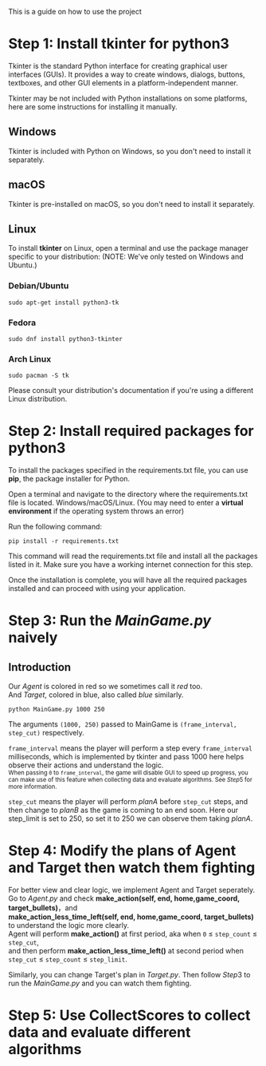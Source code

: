 This is a guide on how to use the project
# Step 1: Install tkinter for python3
Tkinter is the standard Python interface for creating graphical user interfaces (GUIs). It provides a way to create windows, dialogs, buttons, textboxes, and other GUI elements in a platform-independent manner. 

Tkinter may be not included with Python installations on some platforms, here are some instructions for
installing it manually.

## Windows

Tkinter is included with Python on Windows, so you don't need to install it separately.

## macOS

Tkinter is pre-installed on macOS, so you don't need to install it separately.

## Linux

To install **tkinter** on Linux, open a terminal and use the package manager specific to your distribution:
(NOTE: We've only tested on Windows and Ubuntu.)
### Debian/Ubuntu
```shell
sudo apt-get install python3-tk
```
### Fedora
```shell
sudo dnf install python3-tkinter
```
### Arch Linux
```shell
sudo pacman -S tk
```
Please consult your distribution's documentation if you're using a different Linux distribution.

# Step 2: Install required packages for python3

To install the packages specified in the requirements.txt file, you can use **pip**, the package installer for Python.

Open a terminal and navigate to the directory where the requirements.txt file is located.
Windows/macOS/Linux.
(You may need to enter a **virtual environment** if the operating system throws an error)

Run the following command:
```shell
pip install -r requirements.txt
```
This command will read the requirements.txt file and install all the packages listed in it. Make sure you have a working internet connection for this step.

Once the installation is complete, you will have all the required packages installed and can proceed with using your application.

# Step 3: Run the *MainGame.py* naively

## Introduction
Our *Agent* is colored in red so we sometimes call it *red* too.  
And *Target*, colored in blue, also called *blue* similarly. 
```shell
python MainGame.py 1000 250
```
The arguments `(1000, 250)` passed to MainGame is `(frame_interval, step_cut)` respectively.

`frame_interval` means the  player will perform a step every `frame_interval` milliseconds, which is implemented by tkinter and pass 1000 here helps observe their actions and understand the logic.  
<sub>
When passing `0` to `frame_interval`, the game will disable GUI to speed up progress, you can make use of this feature when collecting data and evaluate algorithms. See $Step5$ for more information.</sub>

`step_cut` means the  player will perform $planA$ before `step_cut` steps, and then change to $planB$ as the game is coming to an end soon.
Here our step_limit is set to 250, so set it to 250 we can observe them taking $planA$.

# Step 4: Modify the plans of Agent and Target then watch them fighting
For better view and clear logic, we implement Agent and Target seperately.  
Go to *Agent.py* and check **make_action(self, end, home,game_coord, target_bullets)**，and   
**make_action_less_time_left(self, end, home,game_coord, target_bullets)** to understand the logic more clearly.  
Agent will perform **make_action()** at first period, aka when `0` ≤ `step_count` ≤ `step_cut`,  
and then perform **make_action_less_time_left()** at second period when `step_cut` ≤ `step_count` ≤ `step_limit`.

Similarly, you can change Target's plan in *Target.py*.
Then follow $Step3$ to run the *MainGame.py* and you can watch them fighting.
# Step 5: Use CollectScores to collect data and evaluate different algorithms